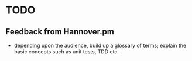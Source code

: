 # TODO

## Feedback from Hannover.pm

 * depending upon the audience, build up a glossary of terms; explain the
   basic concepts such as unit tests, TDD etc.
